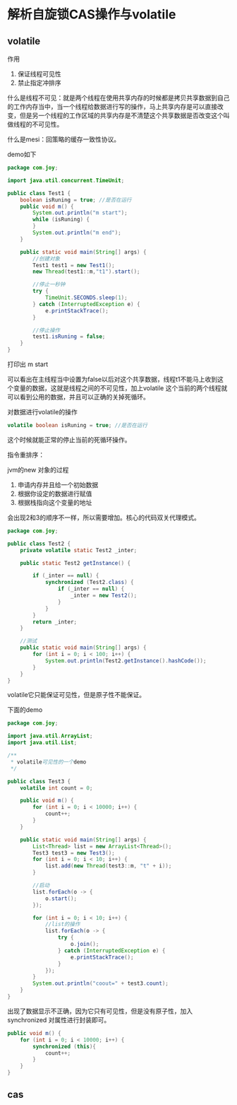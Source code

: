 # 解析自旋锁CAS操作与volatile

## volatile

作用

1. 保证线程可见性
2. 禁止指定冲排序

什么是线程不可见：就是两个线程在使用共享内存的时候都是拷贝共享数据到自己的工作内存当中，当一个线程给数据进行写的操作，马上共享内存是可以直接改变，但是另一个线程的工作区域的共享内存是不清楚这个共享数据是否改变这个叫做线程的不可见性。

什么是mesi：回策略的缓存一致性协议。

demo如下

```java
package com.joy;

import java.util.concurrent.TimeUnit;

public class Test1 {
    boolean isRuning = true; //是否在运行
    public void m() {
        System.out.println("m start");
        while (isRuning) {
        }
        System.out.println("m end");
    }

    public static void main(String[] args) {
        //创建对象
        Test1 test1 = new Test1();
        new Thread(test1::m,"t1").start();

        //停止一秒钟
        try {
            TimeUnit.SECONDS.sleep(1);
        } catch (InterruptedException e) {
            e.printStackTrace();
        }

        //停止操作
        test1.isRuning = false;
    }
}
```

打印出 m start

可以看出在主线程当中设置为false以后对这个共享数据，线程t1不能马上收到这个变量的数据，这就是线程之间的不可见性，加上volatile 这个当前的两个线程就可以看到公用的数据，并且可以正确的关掉死循环。

对数据进行volatile的操作

```java
volatile boolean isRuning = true; //是否在运行
```

这个时候就能正常的停止当前的死循环操作。

指令重排序：

jvm的new 对象的过程

1. 申请内存并且给一个初始数据
2. 根据你设定的数据进行赋值
3. 根据栈指向这个变量的地址

会出现2和3的顺序不一样，所以需要增加。核心的代码双关代理模式。

```java
package com.joy;

public class Test2 {
    private volatile static Test2 _inter;

    public static Test2 getInstance() {

        if (_inter == null) {
            synchronized (Test2.class) {
                if (_inter == null) {
                    _inter = new Test2();
                }
            }
        }
        return _inter;
    }

    //测试
    public static void main(String[] args) {
        for (int i = 0; i < 100; i++) {
            System.out.println(Test2.getInstance().hashCode());
        }
    }
}
```

volatile它只能保证可见性，但是原子性不能保证。

下面的demo

```java
package com.joy;

import java.util.ArrayList;
import java.util.List;

/**
 * volatile可见性的一个demo
 */

public class Test3 {
    volatile int count = 0;

    public void m() {
        for (int i = 0; i < 10000; i++) {
            count++;
        }
    }

    public static void main(String[] args) {
        List<Thread> list = new ArrayList<Thread>();
        Test3 test3 = new Test3();
        for (int i = 0; i < 10; i++) {
            list.add(new Thread(test3::m, "t" + i));
        }

        //启动
        list.forEach(o -> {
            o.start();
        });

        for (int i = 0; i < 10; i++) {
            //list的操作
            list.forEach(o -> {
                try {
                    o.join();
                } catch (InterruptedException e) {
                    e.printStackTrace();
                }
            });
        }
        System.out.println("coout=" + test3.count);
    }
}
```

出现了数据显示不正确，因为它只有可见性，但是没有原子性，加入synchronized 对属性进行封装即可。

```java
public void m() {
    for (int i = 0; i < 10000; i++) {
        synchronized (this){
            count++;
        }
    }
}
```

## cas
